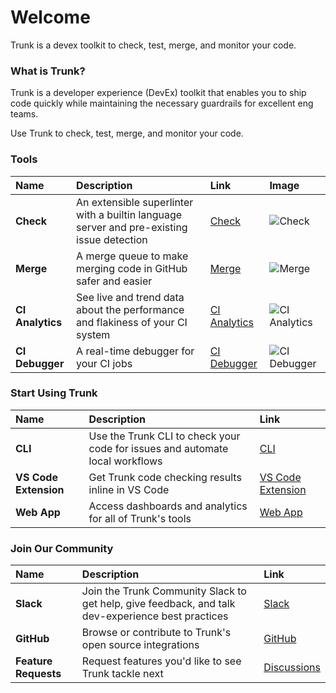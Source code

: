 # Welcome

Trunk is a devex toolkit to check, test, merge, and monitor your code.

### What is Trunk?

Trunk is a developer experience (DevEx) toolkit that enables you to ship code quickly while maintaining the necessary guardrails for excellent eng teams.

Use Trunk to check, test, merge, and monitor your code.

### Tools

| Name             | Description                                                                               | Link                                               | Image                                                                                                                                                                                                                    |
| :--------------- | :---------------------------------------------------------------------------------------- | :------------------------------------------------- | :----------------------------------------------------------------------------------------------------------------------------------------------------------------------------------------------------------------------- |
| **Check**        | An extensible superlinter with a builtin language server and pre-existing issue detection | [Check](https://docs.trunk.io/check)               | ![Check](https://682515401-files.gitbook.io/~/files/v0/b/gitbook-x-prod.appspot.com/o/spaces%2F61Ep9MrYBkJa0Yq3zS1s%2Fuploads%2Fgit-blob-a29e3f30f40c56c1e186fe46f445a932828bfebd%2FCheck.svg?alt=media)                 |
| **Merge**        | A merge queue to make merging code in GitHub safer and easier                             | [Merge](https://docs.trunk.io/merge)               | ![Merge](https://682515401-files.gitbook.io/~/files/v0/b/gitbook-x-prod.appspot.com/o/spaces%2F61Ep9MrYBkJa0Yq3zS1s%2Fuploads%2Fgit-blob-babde99ac05508e4175291e4b028329fc6236059%2FMerge.svg?alt=media)                 |
| **CI Analytics** | See live and trend data about the performance and flakiness of your CI system             | [CI Analytics](https://docs.trunk.io/ci-analytics) | ![CI Analytics](https://682515401-files.gitbook.io/~/files/v0/b/gitbook-x-prod.appspot.com/o/spaces%2F61Ep9MrYBkJa0Yq3zS1s%2Fuploads%2Fgit-blob-b927192a462f20cd64a98bf2fadbd3d95c98a7f2%2FCI%20Analytics.svg?alt=media) |
| **CI Debugger**  | A real-time debugger for your CI jobs                                                     | [CI Debugger](https://docs.trunk.io/ci-debugger)   | ![CI Debugger](https://682515401-files.gitbook.io/~/files/v0/b/gitbook-x-prod.appspot.com/o/spaces%2F61Ep9MrYBkJa0Yq3zS1s%2Fuploads%2Fgit-blob-0ffbab4f6a0b613ed2d377c1b9cd8adc0788a29b%2FCI%20Debugger.svg?alt=media)   |

### Start Using Trunk

| Name                  | Description                                                                  | Link                                                                     |
| :-------------------- | :--------------------------------------------------------------------------- | :----------------------------------------------------------------------- |
| **CLI**               | Use the Trunk CLI to check your code for issues and automate local workflows | [CLI](https://docs.trunk.io/check/advanced-setup/cli)                    |
| **VS Code Extension** | Get Trunk code checking results inline in VS Code                            | [VS Code Extension](https://docs.trunk.io/check/ide-integration/vs-code) |
| **Web App**           | Access dashboards and analytics for all of Trunk's tools                     | [Web App](https://app.trunk.io)                                          |

### Join Our Community

| Name                 | Description                                                                                       | Link                                                        |
| :------------------- | :------------------------------------------------------------------------------------------------ | :---------------------------------------------------------- |
| **Slack**            | Join the Trunk Community Slack to get help, give feedback, and talk dev-experience best practices | [Slack](https://slack.trunk.io)                             |
| **GitHub**           | Browse or contribute to Trunk's open source integrations                                          | [GitHub](https://github.com/orgs/trunk-io)                  |
| **Feature Requests** | Request features you'd like to see Trunk tackle next                                              | [Discussions](https://github.com/orgs/trunk-io/discussions) |
